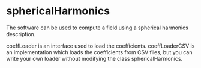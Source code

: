 # sphericalHarmonics

The software can be used to compute a field using a spherical harmonics description.

coeffLoader is an interface used to load the coefficients. coeffLoaderCSV is an implementation which loads the coefficients from CSV files, but you can write your own loader without modifying the class sphericalHarmonics.
